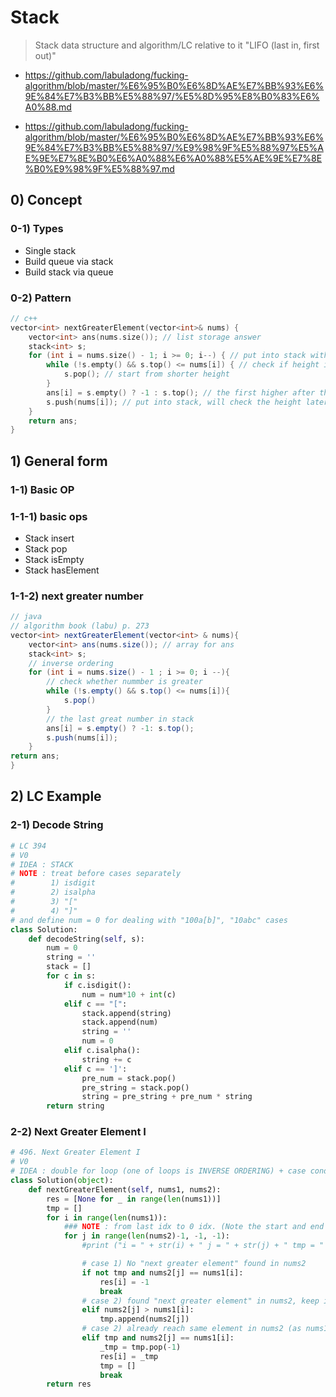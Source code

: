 # Stack

> Stack data structure and algorithm/LC relative to it
> "LIFO (last in, first out)"

- https://github.com/labuladong/fucking-algorithm/blob/master/%E6%95%B0%E6%8D%AE%E7%BB%93%E6%9E%84%E7%B3%BB%E5%88%97/%E5%8D%95%E8%B0%83%E6%A0%88.md

- https://github.com/labuladong/fucking-algorithm/blob/master/%E6%95%B0%E6%8D%AE%E7%BB%93%E6%9E%84%E7%B3%BB%E5%88%97/%E9%98%9F%E5%88%97%E5%AE%9E%E7%8E%B0%E6%A0%88%E6%A0%88%E5%AE%9E%E7%8E%B0%E9%98%9F%E5%88%97.md

## 0) Concept  

### 0-1) Types
- Single stack
- Build queue via stack
- Build stack via queue

### 0-2) Pattern
```c++
// c++
vector<int> nextGreaterElement(vector<int>& nums) {
    vector<int> ans(nums.size()); // list storage answer
    stack<int> s;
    for (int i = nums.size() - 1; i >= 0; i--) { // put into stack with inverser order
        while (!s.empty() && s.top() <= nums[i]) { // check if height is higher or shorter 
            s.pop(); // start from shorter height
        }
        ans[i] = s.empty() ? -1 : s.top(); // the first higher after this one
        s.push(nums[i]); // put into stack, will check the height later
    }
    return ans;
}
```

## 1) General form

### 1-1) Basic OP

### 1-1-1) basic ops
- Stack insert
- Stack pop 
- Stack isEmpty
- Stack hasElement

### 1-1-2) next greater number
```java
// java
// algorithm book (labu) p. 273
vector<int> nextGreaterElement(vector<int> & nums){
    vector<int> ans(nums.size()); // array for ans
    stack<int> s;
    // inverse ordering
    for (int i = nums.size() - 1 ; i >= 0; i --){
        // check whether nummber is greater
        while (!s.empty() && s.top() <= nums[i]){
            s.pop()
        }
        // the last great number in stack
        ans[i] = s.empty() ? -1: s.top();
        s.push(nums[i]);
    }
return ans;
}
```

## 2) LC Example

### 2-1) Decode String
```python
# LC 394
# V0
# IDEA : STACK
# NOTE : treat before cases separately
#        1) isdigit
#        2) isalpha
#        3) "["
#        4) "]"
# and define num = 0 for dealing with "100a[b]", "10abc" cases
class Solution:
    def decodeString(self, s):
        num = 0
        string = ''
        stack = []
        for c in s:
            if c.isdigit():
                num = num*10 + int(c)
            elif c == "[":
                stack.append(string)
                stack.append(num)
                string = ''
                num = 0
            elif c.isalpha():
                string += c
            elif c == ']':
                pre_num = stack.pop()
                pre_string = stack.pop()
                string = pre_string + pre_num * string
        return string
```

### 2-2) Next Greater Element I
```python
# 496. Next Greater Element I
# V0
# IDEA : double for loop (one of loops is INVERSE ORDERING) + case conditions op
class Solution(object):
    def nextGreaterElement(self, nums1, nums2):
        res = [None for _ in range(len(nums1))]
        tmp = []
        for i in range(len(nums1)):
            ### NOTE : from last idx to 0 idx. (Note the start and end idx)
            for j in range(len(nums2)-1, -1, -1):
                #print ("i = " + str(i) + " j = " + str(j) + " tmp = " + str(tmp))

                # case 1) No "next greater element" found in nums2
                if not tmp and nums2[j] == nums1[i]:
                    res[i] = -1
                    break
                # case 2) found "next greater element" in nums2, keep inverse looping
                elif nums2[j] > nums1[i]:
                    tmp.append(nums2[j])
                # case 2) already reach same element in nums2 (as nums1), pop "last" "next greater element", paste to res, break the loop
                elif tmp and nums2[j] == nums1[i]:
                    _tmp = tmp.pop(-1)
                    res[i] = _tmp
                    tmp = []
                    break
        return res
```